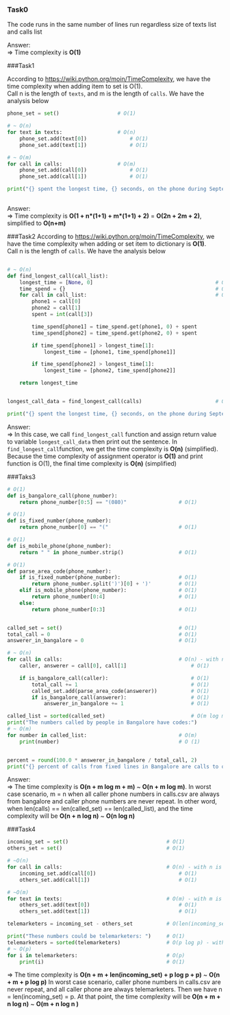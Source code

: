 ### Task0

The code runs in the same number of lines run regardless size of texts list and calls list
  
Answer:   
=> Time complexity is **O(1)**

###Task1

According to https://wiki.python.org/moin/TimeComplexity, 
we have the time complexity when adding item to set is O(1).  
Call n is the length of `texts`, and m is the length of `calls`. We have the analysis below 
 
```python
phone_set = set()                   # O(1)

# ~ O(n)
for text in texts:                  # O(n)
    phone_set.add(text[0])              # O(1)
    phone_set.add(text[1])              # O(1)

# ~ O(m)
for call in calls:                  # O(m)
    phone_set.add(call[0])              # O(1)
    phone_set.add(call[1])              # O(1) 

print("{} spent the longest time, {} seconds, on the phone during September 2016.".format(longest_time[0],
                                                                                          longest_time[1]))     # O(1)
``` 

Answer:  
=> Time complexity is **O(1 + n\*(1+1) + m\*(1+1) + 2)** = **O(2n + 2m + 2)**, simplified to **O(n+m)**

###Task2
According to https://wiki.python.org/moin/TimeComplexity, 
we have the time complexity when adding or set item to dictionary is **O(1)**.  
Call n is the length of `calls`. We have the analysis below
 
```python

# ~ O(n) 
def find_longest_call(call_list):
    longest_time = [None, 0]                                        # O(1)
    time_spend = {}                                                 # O(1)        
    for call in call_list:                                          # O(n)
        phone1 = call[0]                                                # O(1)
        phone2 = call[1]                                                # O(1)
        spent = int(call[3])                                            # O(1)

        time_spend[phone1] = time_spend.get(phone1, 0) + spent          # O(1)
        time_spend[phone2] = time_spend.get(phone2, 0) + spent          # O(1)

        if time_spend[phone1] > longest_time[1]:                        # O(1)
            longest_time = [phone1, time_spend[phone1]]                 # O(1)

        if time_spend[phone2] > longest_time[1]:                        # O(1)
            longest_time = [phone2, time_spend[phone2]]                 # O(1)

    return longest_time                                             


longest_call_data = find_longest_call(calls)                        # O(n) for find_longest_call() and O(1) for assigning return value to longest_call_data

print("{} spent the longest time, {} seconds, on the phone during September 2016.".format(*longest_call_data)) # O(1)
```
Answer:  
=> In this case, we call `find_longest_call` function and assign return value to variable `longest_call_data` then print out the sentence. 
In `find_longest_call`function, we get the time complexity is **O(n)** (simplified). 
Because the time complexity of assignment operator is **O(1)** and print function is O(1), the final time complexity is **O(n)** (simplified)

###Taks3


```python
# O(1)
def is_bangalore_call(phone_number):
    return phone_number[0:5] == "(080)"                 # O(1)

# O(1)
def is_fixed_number(phone_number):
    return phone_number[0] == "("                       # O(1)                  

# O(1)
def is_mobile_phone(phone_number):
    return " " in phone_number.strip()                  # O(1)

# O(1)
def parse_area_code(phone_number):
    if is_fixed_number(phone_number):                   # O(1)
        return phone_number.split(')')[0] + ')'         # O(1)
    elif is_mobile_phone(phone_number):                 # O(1)
        return phone_number[0:4]                        # O(1)
    else:
        return phone_number[0:3]                        # O(1)


called_set = set()                                      # O(1)
total_call = 0                                          # O(1)
answerer_in_bangalore = 0                               # O(1)

# ~ O(n) 
for call in calls:                                      # O(n) - with n is the length of `calls`
    caller, answerer = call[0], call[1]                     # O(1)

    if is_bangalore_call(caller):                           # O(1)
        total_call += 1                                     # O(1)
        called_set.add(parse_area_code(answerer))           # O(1)
        if is_bangalore_call(answerer):                     # O(1)
            answerer_in_bangalore += 1                      # O(1)

called_list = sorted(called_set)                            # O(m log m) - with m is length of `called_set` and m <= n
print("The numbers called by people in Bangalore have codes:")
# ~ O(m)
for number in called_list:                              # O(m)
    print(number)                                       # O (1)


percent = round(100.0 * answerer_in_bangalore / total_call, 2)                                                              # O(1)
print("{} percent of calls from fixed lines in Bangalore are calls to other fixed lines in Bangalore.".format(percent))     # O(1)
```
Answer:  
=> The time complexity is **O(n + m log m + m)** ~ **O(n + m log m)**.
In worst case scenario, m = n when all caller phone numbers in calls.csv are always from bangalore and caller phone numbers are never repeat.
In other word, when len(calls) == len(called_set) == len(called_list), and the time complexity will be **O(n + n log n)** ~ **O(n log n)**

###Task4
```python
incoming_set = set()                                # O(1)
others_set = set()                                  # O(1)

# ~O(n)
for call in calls:                                  # O(n) - with n is the length of calls
    incoming_set.add(call[0])                           # O(1)
    others_set.add(call[1])                             # O(1)

# ~O(m)
for text in texts:                                  # O(m) - with m is the length of texts  
    others_set.add(text[0])                             # O(1)
    others_set.add(text[1])                             # O(1)

telemarketers = incoming_set - others_set           # O(len(incoming_set)) (https://wiki.python.org/moin/TimeComplexity) and len(incoming_set) <= n 

print("These numbers could be telemarketers: ")     # O(1)
telemarketers = sorted(telemarketers)               # O(p log p) - with p is the length of telemarketers and p <= n 
# ~ O(p)
for i in telemarketers:                             # O(p)
    print(i)                                        # O(1)
```
=> The time complexity is **O(n + m + len(incoming_set) + p log p + p)** ~ **O(n + m + p log p)**
In worst case scenario, caller phone numbers in calls.csv are never repeat, and all caller phone are always telemarketers.
Then we have n = len(incoming_set) = p. At that point, the time complexity will be **O(n + m + n log n)** ~ **O(m + n log n )**
